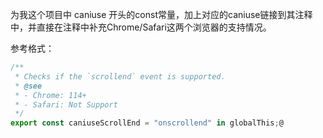 为我这个项目中 caniuse 开头的const常量，加上对应的caniuse链接到其注释中，并直接在注释中补充Chrome/Safari这两个浏览器的支持情况。

参考格式：

```ts
/**
 * Checks if the `scrollend` event is supported.
 * @see
 * - Chrome: 114+
 * - Safari: Not Support
 */
export const caniuseScrollEnd = "onscrollend" in globalThis;@
```
